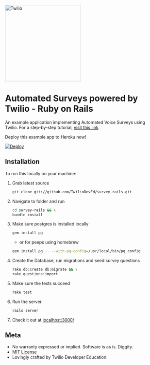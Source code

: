 <a href="https://www.twilio.com">
  <img src="https://static0.twilio.com/marketing/bundles/marketing/img/logos/wordmark-red.svg" alt="Twilio" width="250" />
</a>

# Automated Surveys powered by Twilio - Ruby on Rails

An example application implementing Automated Voice Surveys using Twilio.  For a
step-by-step tutorial, [visit this
link](https://www.twilio.com/docs/howto/walkthrough/automated-survey/ruby/rails).

Deploy this example app to Heroku now!

[![Deploy](https://www.herokucdn.com/deploy/button.png)](https://heroku.com/deploy?template=https://github.com/TwilioDevEd/survey-rails)

## Installation

To run this locally on your machine:

1. Grab latest source

    ```bash
    git clone git://github.com/TwilioDevEd/survey-rails.git
    ```

2. Navigate to folder and run

    ```bash
    cd survey-rails && \
    bundle install
    ```

3. Make sure postgres is installed locally

    ```bash
    gem install pg
    ```
    * or for peeps using homebrew

    ```bash
    gem install pg -- --with-pg-config=/usr/local/bin/pg_config
    ```

4. Create the Database, run migrations and seed survey questions

    ```bash
    rake db:create db:migrate && \
    rake questions:import
    ```

5. Make sure the tests succeed

    ```bash
    rake test
    ```
6) Run the server

    ```bash
    rails server
    ```

7) Check it out at [localhost:3000/](http://localhost:3000/)

## Meta

* No warranty expressed or implied.  Software is as is. Diggity.
* [MIT License](http://www.opensource.org/licenses/mit-license.html)
* Lovingly crafted by Twilio Developer Education.

